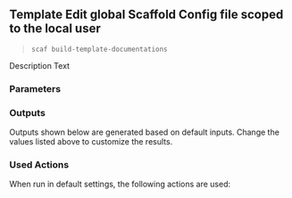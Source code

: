 ## Template Edit global Scaffold Config file scoped to the local user

> `scaf build-template-documentations `

Description Text

### Parameters


### Outputs

Outputs shown below are generated based on default inputs.
Change the values listed above to customize the results.


### Used Actions

When run in default settings, the following actions are used:

```

```